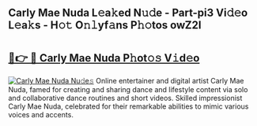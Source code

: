 ## Carly Mae Nuda L𝚎a𝚔ed N𝚞𝚍e - Part-pi3 Vi𝚍𝚎o L𝚎a𝚔s - H𝚘𝚝 O𝚗𝚕yf𝚊ns P𝚑𝚘tos owZ2I

# <h2><a href="http://kfbcw8w.oniu.top/?m=Carly+Mae+Nuda">🔗👉 🔴 Carly Mae Nuda P𝚑ot𝚘𝚜 V𝚒d𝚎o</a></h2>

[![Carly Mae Nuda Nu𝚍e𝚜](https://i.imgur.com/0qMVB7G.gif)](http://kfbcw8w.oniu.top/?m=Carly+Mae+Nuda)
Online entertainer and digital artist Carly Mae Nuda, famed for creating and sharing dance and lifestyle content via solo and collaborative dance routines and short videos. Skilled impressionist Carly Mae Nuda, celebrated for their remarkable abilities to mimic various voices and accents.  
